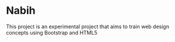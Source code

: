 # Nabih
This project is an experimental project that aims to train web design concepts using Bootstrap and HTML5
